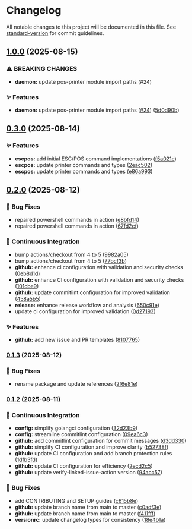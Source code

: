 # Changelog

All notable changes to this project will be documented in this file. See [standard-version](https://github.com/conventional-changelog/standard-version) for commit guidelines.

## [1.0.0](https://github.com/AdConDev/pos-daemon/compare/v0.3.0...v1.0.0) (2025-08-15)


### ⚠ BREAKING CHANGES

* **daemon:** update pos-printer module import paths (#24)

### ✨ Features

* **daemon:** update pos-printer module import paths ([#24](https://github.com/AdConDev/pos-daemon/issues/24)) ([5d0d90b](https://github.com/AdConDev/pos-daemon/commit/5d0d90b61c226c239d2f3aa1e7b081ba8095fb9c))

## [0.3.0](https://github.com/AdConDev/pos-daemon/compare/v0.2.0...v0.3.0) (2025-08-14)


### ✨ Features

* **escpos:** add initial ESC/POS command implementations ([f5a021e](https://github.com/AdConDev/pos-daemon/commit/f5a021e33cbf4669eb68338a34a1b5d1181d5dd8))
* **escpos:** update printer commands and types ([2eac502](https://github.com/AdConDev/pos-daemon/commit/2eac50251957da24d4fb64751f391c9024fc02a0))
* **escpos:** update printer commands and types ([e86a993](https://github.com/AdConDev/pos-daemon/commit/e86a99314ce5a58985b552a2a6fa9540d97fca2a))

## [0.2.0](https://github.com/AdConDev/pos-daemon/compare/v0.1.3...v0.2.0) (2025-08-12)


### 🐛 Bug Fixes

* repaired powershell commands in action ([e8bfd14](https://github.com/AdConDev/pos-daemon/commit/e8bfd14cd82f582bbe6a22a4b6d82eda3caee8b8))
* repaired powershell commands in action ([67fd2cf](https://github.com/AdConDev/pos-daemon/commit/67fd2cffaecce2596c48b76353180478c6e71f5e))


### 🤖 Continuous Integration

* bump actions/checkout from 4 to 5 ([9982a05](https://github.com/AdConDev/pos-daemon/commit/9982a05930e35e2e27ad9badda0a4967db0d7434))
* bump actions/checkout from 4 to 5 ([77bcf3b](https://github.com/AdConDev/pos-daemon/commit/77bcf3b695143aeffd1cefdfcb34f4cc90042d4e))
* **github:** enhance ci configuration with validation and security checks ([0eb8d1d](https://github.com/AdConDev/pos-daemon/commit/0eb8d1d8ceaa610879c1c758677f69c9245b14bf))
* **github:** enhance CI configuration with validation and security checks ([101cbe9](https://github.com/AdConDev/pos-daemon/commit/101cbe927651d8888dd6de722a102a2999c578c3))
* **github:** update commitlint configuration for improved validation ([458a5b5](https://github.com/AdConDev/pos-daemon/commit/458a5b507230e6bb445917f362b5c5cf5fa85380))
* **release:** enhance release workflow and analysis ([650c91e](https://github.com/AdConDev/pos-daemon/commit/650c91e5237e59e1c805dc75a98cf53eea6d70ef))
* update ci configuration for improved validation ([0d27193](https://github.com/AdConDev/pos-daemon/commit/0d27193c9a3df587265a2aa3117363e0007010cf))


### ✨ Features

* **github:** add new issue and PR templates ([8107765](https://github.com/AdConDev/pos-daemon/commit/8107765c9cc34c7374fbaa498441d0b975a34b99))

### [0.1.3](https://github.com/AdConDev/pos-daemon/compare/v0.1.2...v0.1.3) (2025-08-12)


### 🐛 Bug Fixes

* rename package and update references ([2f6e81e](https://github.com/AdConDev/pos-daemon/commit/2f6e81ea152b3685cecbac8d117b08e22c34f56f))

### [0.1.2](https://github.com/AdConDev/pos-daemon/compare/v0.1.1...v0.1.2) (2025-08-11)


### 🤖 Continuous Integration

* **config:** simplify golangci configuration ([32d23b9](https://github.com/AdConDev/pos-daemon/commit/32d23b992e0aa9984aa6bfb6c970064f07edcf40))
* **config:** streamline commitlint configuration ([09ea6c3](https://github.com/AdConDev/pos-daemon/commit/09ea6c36fe3f79903bb61c399dbe3d6e009e24cc))
* **github:** add commitlint configuration for commit messages ([d3dd330](https://github.com/AdConDev/pos-daemon/commit/d3dd3303689127eb5c5461d68ee57ff72f9f720e))
* **github:** simplify CI configuration and improve clarity ([b52738f](https://github.com/AdConDev/pos-daemon/commit/b52738fe69867bac8454be33fd02aa1dfc8610bb))
* **github:** update CI configuration and add branch protection rules ([1dfb3fd](https://github.com/AdConDev/pos-daemon/commit/1dfb3fd35d8a7ab078744efb31ecdc831d7671a7))
* **github:** update CI configuration for efficiency ([2ecd2c5](https://github.com/AdConDev/pos-daemon/commit/2ecd2c56064302f6c71b48a993e440decd5a772b))
* **github:** update verify-linked-issue-action version ([94acc57](https://github.com/AdConDev/pos-daemon/commit/94acc576f2cb2ba2402d66934e8a232ac6092c05))


### 🐛 Bug Fixes

* add CONTRIBUTING and SETUP guides ([c615b8e](https://github.com/AdConDev/pos-daemon/commit/c615b8ef18532bb8729e8876916c5cd08592a60e))
* **github:** update branch name from main to master ([c0adf3e](https://github.com/AdConDev/pos-daemon/commit/c0adf3e9a0804011a2bf89ef40e76a34c6b8994d))
* **github:** update branch name from main to master ([f411fff](https://github.com/AdConDev/pos-daemon/commit/f411fffe2113d1bafa8436fb11d865c1c2818399))
* **versionrc:** update changelog types for consistency ([18e4b1a](https://github.com/AdConDev/pos-daemon/commit/18e4b1ae906f38cb77aae4601a6088d3d3e67cb8))
